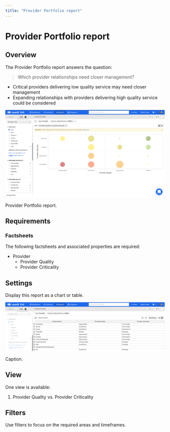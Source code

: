 ```yaml
---
title: "Provider Portfolio report"
---
```


# Provider Portfolio report

## Overview

The Provider Portfolio report answers the question:

>Which provider relationships need closer management?

- Critical providers delivering low quality service may need closer management
- Expanding relationships with providers delivering high quality service could be considered

![](../assets/images/provider-portfolio.png)  

<p id="caption">Provider Portfolio report.</p>

## Requirements

### Factsheets

The following factsheets and associated properties are required:

- Provider
    - Provider Quality 
    - Provider Criticality 

<!--
### Tags 

No tags are required for this report.

### Other requirements

No other requirements
-->

## Settings

Display this report as a chart or table. 

![](../assets/images/provider-portfolio-table.png)  

<p id="caption">Caption.</p>


## View

One view is available:

1. Provider Quality vs. Provider Criticality 

## Filters

Use filters to focus on the required areas and timeframes.

<!--
#### Editing

This report cannot be edited
--> 
